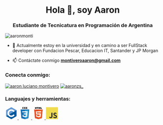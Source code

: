 <h1 align="center">Hola 👋, soy Aaron</h1>
<h3 align="center">Estudiante de Tecnicatura en Programación de Argentina</h3>

<p align="left"> <img src="https://komarev.com/ghpvc/?username=aaronmonti&label=Profile%20views&color=0e75b6&style=flat" alt="aaronmonti" /> </p>

- 🌱 Actualmente estoy en la universidad y en camino a ser FullStack developer con Fundacion Pescar, Educacion IT, Santander y JP Morgan

- 📫 Contáctate conmigo **montiveroaaron@gmail.com**

<h3 align="left">Conecta conmigo:</h3>
<p align="left">
<a href="https://linkedin.com/in/aaron luciano montivero" target="blank"><img align="center" src="https://raw.githubusercontent.com/rahuldkjain/github-profile-readme-generator/master/src/images/icons/Social/linked-in-alt.svg" alt="aaron luciano montivero" height="30" width="40" /></a>
<a href="https://instagram.com/aaronzs_" target="blank"><img align="center" src="https://raw.githubusercontent.com/rahuldkjain/github-profile-readme-generator/master/src/images/icons/Social/instagram.svg" alt="aaronzs_" height="30" width="40" /></a>
</p>

<h3 align="left">Languajes y herramientas:</h3>
<p align="left"> <a href="https://www.cprogramming.com/" target="_blank" rel="noreferrer"> <img src="https://raw.githubusercontent.com/devicons/devicon/master/icons/c/c-original.svg" alt="c" width="40" height="40"/> </a> <a href="https://www.w3schools.com/css/" target="_blank" rel="noreferrer"> <img src="https://raw.githubusercontent.com/devicons/devicon/master/icons/css3/css3-original-wordmark.svg" alt="css3" width="40" height="40"/> </a> <a href="https://www.w3.org/html/" target="_blank" rel="noreferrer"> <img src="https://raw.githubusercontent.com/devicons/devicon/master/icons/html5/html5-original-wordmark.svg" alt="html5" width="40" height="40"/> </a> <a href="https://developer.mozilla.org/en-US/docs/Web/JavaScript" target="_blank" rel="noreferrer"> <img src="https://raw.githubusercontent.com/devicons/devicon/master/icons/javascript/javascript-original.svg" alt="javascript" width="40" height="40"/> </a>
